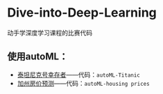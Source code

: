 # Dive-into-Deep-Learning
动手学深度学习课程的比赛代码

## 使用autoML：
- [泰坦尼克号幸存者](https://www.kaggle.com/c/titanic)——代码：```autoML-Titanic```
- [加州房价预测](https://www.kaggle.com/c/california-house-prices)——代码：```autoML-housing prices```
